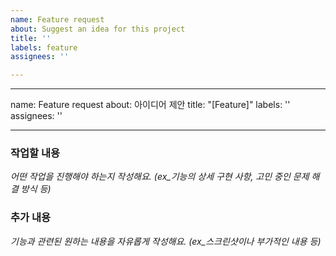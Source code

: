 ```yaml
---
name: Feature request
about: Suggest an idea for this project
title: ''
labels: feature
assignees: ''

---
```


---
name: Feature request
about: 아이디어 제안
title: "[Feature]"
labels: ''
assignees: ''

---

### 작업할 내용
_어떤 작업을 진행해야 하는지 작성해요. (ex_기능의 상세 구현 사항, 고민 중인 문제 해결 방식 등)_


### 추가 내용
_기능과 관련된 원하는 내용을 자유롭게 작성해요. (ex_스크린샷이나 부가적인 내용 등)_
